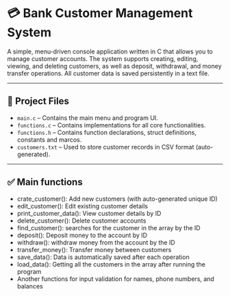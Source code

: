 # 💳 Bank Customer Management System

A simple, menu-driven console application written in C that allows you to manage customer accounts. The system supports creating, editing, viewing, and deleting customers, as well as deposit, withdrawal, and money transfer operations. All customer data is saved persistently in a text file.

---

## 📁 Project Files

- `main.c` – Contains the main menu and program UI.
- `functions.c` – Contains implementations for all core functionalities.
- `functions.h` – Contains function declarations, struct definitions, constants and marcos.
- `customers.txt` – Used to store customer records in CSV format (auto-generated).

---

## ✅ Main functions

- crate_customer(): Add new customers (with auto-generated unique ID)
- edit_customer(): Edit existing customer details
- print_customer_data(): View customer details by ID
- delete_customer(): Delete customer accounts
- find_customer(): searches for the customer in the array by the ID
- deposit(): Deposit money to the account by ID
- withdraw(): withdraw money from the account by the ID
- transfer_money(): Transfer money between customers
- save_data(): Data is automatically saved after each operation
- load_data(): Getting all the customers in the array after running the program
- Another functions for input validation for names, phone numbers, and balances
